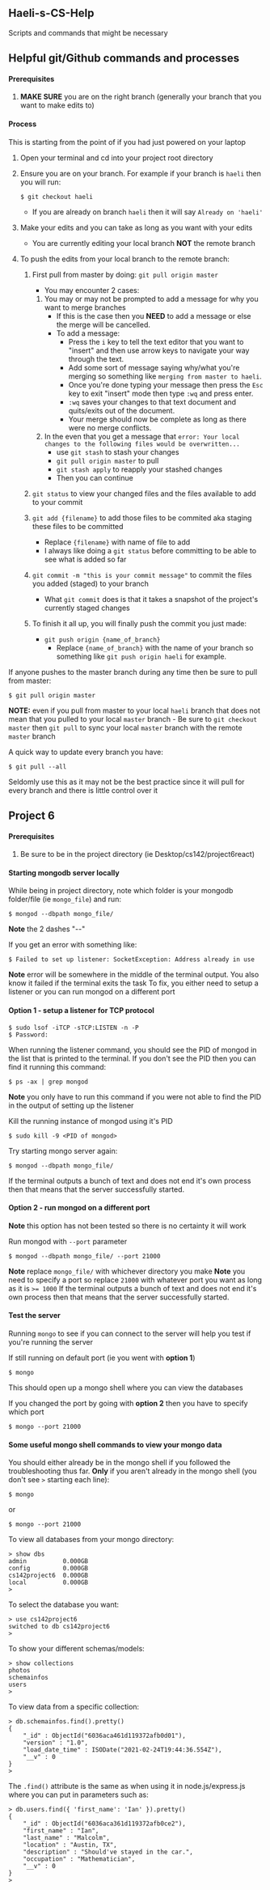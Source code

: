## Haeli-s-CS-Help

Scripts and commands that might be necessary

## Helpful git/Github commands and processes

#### Prerequisites
1. **MAKE SURE** you are on the right branch (generally your branch that you want to make edits to)

#### Process
This is starting from the point of if you had just powered on your laptop
1. Open your terminal and cd into your project root directory
2. Ensure you are on your branch. For example if your branch is `haeli` then you will run:

	`$ git checkout haeli`
	- If you are already on branch `haeli` then it will say `Already on 'haeli'`

3. Make your edits and you can take as long as you want with your edits
	- You are currently editing your local branch **NOT** the remote branch

4. To push the edits from your local branch to the remote branch:
	1. First pull from master by doing: `git pull origin master`
		- You may encounter 2 cases:
		1. You may or may not be prompted to add a message for why you want to merge branches
			- If this is the case then you **NEED** to add a message or else the merge will be cancelled.
			- To add a message:
				- Press the `i` key to tell the text editor that you want to "insert" and then use arrow keys to navigate your way through the text.
				- Add some sort of message saying why/what you're merging so something like `merging from master to haeli`.
				- Once you're done typing your message then press the `Esc` key to exit "insert" mode then type `:wq` and press enter.
				- `:wq` saves your changes to that text document and quits/exits out of the document.
				- Your merge should now be complete as long as there were no merge conflicts.
		2. In the even that you get a message that `error: Your local changes to the following files would be overwritten...`
			- use `git stash` to stash your changes
			- `git pull origin master` to pull
			- `git stash apply` to reapply your stashed changes
			- Then you can continue

	2. `git status` to view your changed files and the files available to add to your commit
	3. `git add {filename}` to add those files to be commited aka staging these files to be committed
		- Replace `{filename}` with name of file to add
		- I always like doing a `git status` before committing to be able to see what is added so far
	4. `git commit -m "this is your commit message"` to commit the files you added (staged) to your branch
		- What `git commit` does is that it takes a snapshot of the project's currently staged changes
	5. To finish it all up, you will finally push the commit you just made:
		- `git push origin {name_of_branch}`
			- Replace `{name_of_branch}` with the name of your branch so something like `git push origin haeli` for example.

If anyone pushes to the master branch during any time then be sure to pull from master:

	$ git pull origin master
**NOTE:** even if you pull from master to your local `haeli` branch that does not mean that you pulled to your local `master` branch
	- Be sure to `git checkout master` then `git pull` to sync your local `master` branch with the remote `master` branch

A quick way to update every branch you have:

	$ git pull --all
Seldomly use this as it may not be the best practice since it will pull for every branch and there is little control over it


## Project 6

#### Prerequisites
1. Be sure to be in the project directory (ie Desktop/cs142/project6react)

#### Starting mongodb server locally

While being in project directory, note which folder is your mongodb folder/file (ie `mongo_file`) and run:

	$ mongod --dbpath mongo_file/
**Note** the 2 dashes "--"

If you get an error with something like:

	$ Failed to set up listener: SocketException: Address already in use
**Note** error will be somewhere in the middle of the terminal output. You also know it failed if the terminal exits the task
To fix, you either need to setup a listener or you can run mongod on a different port

#### Option 1 - setup a listener for TCP protocol

	$ sudo lsof -iTCP -sTCP:LISTEN -n -P
	$ Password: 
When running the listener command, you should see the PID of mongod in the list that is printed to the terminal.
If you don't see the PID then you can find it running this command:

	$ ps -ax | grep mongod
**Note** you only have to run this command if you were not able to find the PID in the output of setting up the listener

Kill the running instance of mongod using it's PID

	$ sudo kill -9 <PID of mongod>

Try starting mongo server again:

	$ mongod --dbpath mongo_file/
If the terminal outputs a bunch of text and does not end it's own process then that means that the server successfully started.

#### Option 2 - run mongod on a different port
**Note** this option has not been tested so there is no certainty it will work

Run mongod with `--port` parameter

	$ mongod --dbpath mongo_file/ --port 21000
**Note** replace `mongo_file/` with whichever directory you make
**Note** you need to specify a port so replace `21000` with whatever port you want as long as it is `>= 1000`
If the terminal outputs a bunch of text and does not end it's own process then that means that the server successfully started.

#### Test the server

Running `mongo` to see if you can connect to the server will help you test if you're running the server

If still running on default port (ie you went with **option 1**)

	$ mongo
This should open up a mongo shell where you can view the databases

If you changed the port by going with **option 2** then you have to specify which port

	$ mongo --port 21000

#### Some useful mongo shell commands to view your mongo data

You should either already be in the mongo shell if you followed the troubleshooting thus far.
**Only** if you aren't already in the mongo shell (you don't see `>` starting each line):

	$ mongo
or

	$ mongo --port 21000

To view all databases from your mongo directory:

	> show dbs
	admin          0.000GB
	config         0.000GB
	cs142project6  0.000GB
	local          0.000GB
	>

To select the database you want:

	> use cs142project6
	switched to db cs142project6
	>

To show your different schemas/models:

	> show collections
	photos
	schemainfos
	users
	>

To view data from a specific collection:

	> db.schemainfos.find().pretty()
	{
		"_id" : ObjectId("6036aca461d119372afb0d01"),
		"version" : "1.0",
		"load_date_time" : ISODate("2021-02-24T19:44:36.554Z"),
		"__v" : 0
	}
	>
The `.find()` attribute is the same as when using it in node.js/express.js where you can put in parameters such as:

	> db.users.find({ 'first_name': 'Ian' }).pretty()
	{
		"_id" : ObjectId("6036aca361d119372afb0ce2"),
		"first_name" : "Ian",
		"last_name" : "Malcolm",
		"location" : "Austin, TX",
		"description" : "Should've stayed in the car.",
		"occupation" : "Mathematician",
		"__v" : 0
	}
	>




